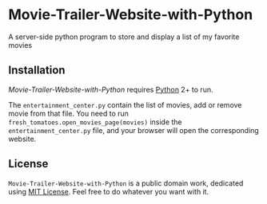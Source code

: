 # Movie-Trailer-Website-with-Python

A server-side python program to store and display a list of my favorite movies


## Installation

*Movie-Trailer-Website-with-Python* requires [Python](https://www.python.org/) 2+ to run.

The ```entertainment_center.py``` contain the list of movies, add or remove movie from that file. You need to run ```fresh_tomatoes.open_movies_page(movies)``` inside the ```entertainment_center.py``` file, and your browser will open the corresponding website.


## License

`Movie-Trailer-Website-with-Python` is a public domain work, dedicated using
[MIT License](https://opensource.org/licenses/MIT). Feel free to do
whatever you want with it.
